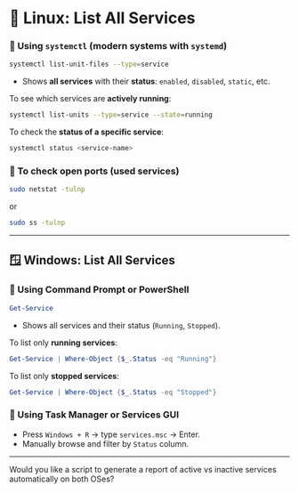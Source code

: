 # 🐧 **Linux: List All Services**

### 🔹 Using `systemctl` (modern systems with `systemd`)

```bash
systemctl list-unit-files --type=service
```

* Shows **all services** with their **status**: `enabled`, `disabled`, `static`, etc.

To see which services are **actively running**:

```bash
systemctl list-units --type=service --state=running
```

To check the **status of a specific service**:

```bash
systemctl status <service-name>
```

### 🔹 To check open ports (used services)

```bash
sudo netstat -tulnp
```

or

```bash
sudo ss -tulnp
```

---

## 🪟 **Windows: List All Services**

### 🔹 Using Command Prompt or PowerShell

```powershell
Get-Service
```

* Shows all services and their status (`Running`, `Stopped`).

To list only **running services**:

```powershell
Get-Service | Where-Object {$_.Status -eq "Running"}
```

To list only **stopped services**:

```powershell
Get-Service | Where-Object {$_.Status -eq "Stopped"}
```

### 🔹 Using Task Manager or Services GUI

* Press `Windows + R` → type `services.msc` → Enter.
* Manually browse and filter by `Status` column.

---

Would you like a script to generate a report of active vs inactive services automatically on both OSes?
